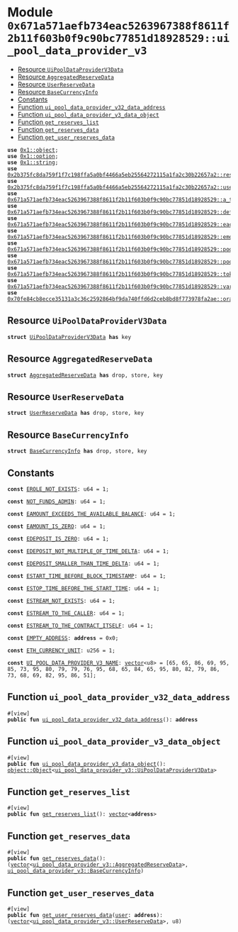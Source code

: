 
<a id="0x671a571aefb734eac5263967388f8611f2b11f603b0f9c90bc77851d18928529_ui_pool_data_provider_v3"></a>

# Module `0x671a571aefb734eac5263967388f8611f2b11f603b0f9c90bc77851d18928529::ui_pool_data_provider_v3`



-  [Resource `UiPoolDataProviderV3Data`](#0x671a571aefb734eac5263967388f8611f2b11f603b0f9c90bc77851d18928529_ui_pool_data_provider_v3_UiPoolDataProviderV3Data)
-  [Resource `AggregatedReserveData`](#0x671a571aefb734eac5263967388f8611f2b11f603b0f9c90bc77851d18928529_ui_pool_data_provider_v3_AggregatedReserveData)
-  [Resource `UserReserveData`](#0x671a571aefb734eac5263967388f8611f2b11f603b0f9c90bc77851d18928529_ui_pool_data_provider_v3_UserReserveData)
-  [Resource `BaseCurrencyInfo`](#0x671a571aefb734eac5263967388f8611f2b11f603b0f9c90bc77851d18928529_ui_pool_data_provider_v3_BaseCurrencyInfo)
-  [Constants](#@Constants_0)
-  [Function `ui_pool_data_provider_v32_data_address`](#0x671a571aefb734eac5263967388f8611f2b11f603b0f9c90bc77851d18928529_ui_pool_data_provider_v3_ui_pool_data_provider_v32_data_address)
-  [Function `ui_pool_data_provider_v3_data_object`](#0x671a571aefb734eac5263967388f8611f2b11f603b0f9c90bc77851d18928529_ui_pool_data_provider_v3_ui_pool_data_provider_v3_data_object)
-  [Function `get_reserves_list`](#0x671a571aefb734eac5263967388f8611f2b11f603b0f9c90bc77851d18928529_ui_pool_data_provider_v3_get_reserves_list)
-  [Function `get_reserves_data`](#0x671a571aefb734eac5263967388f8611f2b11f603b0f9c90bc77851d18928529_ui_pool_data_provider_v3_get_reserves_data)
-  [Function `get_user_reserves_data`](#0x671a571aefb734eac5263967388f8611f2b11f603b0f9c90bc77851d18928529_ui_pool_data_provider_v3_get_user_reserves_data)


<pre><code><b>use</b> <a href="">0x1::object</a>;
<b>use</b> <a href="">0x1::option</a>;
<b>use</b> <a href="">0x1::string</a>;
<b>use</b> <a href="../aave-config/doc/reserve_config.md#0x2b375fc8da759f1f7c198ffa5a0bf4466a5eb25564272115a1fa2c30b22657a2_reserve">0x2b375fc8da759f1f7c198ffa5a0bf4466a5eb25564272115a1fa2c30b22657a2::reserve</a>;
<b>use</b> <a href="../aave-config/doc/user_config.md#0x2b375fc8da759f1f7c198ffa5a0bf4466a5eb25564272115a1fa2c30b22657a2_user">0x2b375fc8da759f1f7c198ffa5a0bf4466a5eb25564272115a1fa2c30b22657a2::user</a>;
<b>use</b> <a href="a_token_factory.md#0x671a571aefb734eac5263967388f8611f2b11f603b0f9c90bc77851d18928529_a_token_factory">0x671a571aefb734eac5263967388f8611f2b11f603b0f9c90bc77851d18928529::a_token_factory</a>;
<b>use</b> <a href="default_reserve_interest_rate_strategy.md#0x671a571aefb734eac5263967388f8611f2b11f603b0f9c90bc77851d18928529_default_reserve_interest_rate_strategy">0x671a571aefb734eac5263967388f8611f2b11f603b0f9c90bc77851d18928529::default_reserve_interest_rate_strategy</a>;
<b>use</b> <a href="eac_aggregator_proxy.md#0x671a571aefb734eac5263967388f8611f2b11f603b0f9c90bc77851d18928529_eac_aggregator_proxy">0x671a571aefb734eac5263967388f8611f2b11f603b0f9c90bc77851d18928529::eac_aggregator_proxy</a>;
<b>use</b> <a href="emode_logic.md#0x671a571aefb734eac5263967388f8611f2b11f603b0f9c90bc77851d18928529_emode_logic">0x671a571aefb734eac5263967388f8611f2b11f603b0f9c90bc77851d18928529::emode_logic</a>;
<b>use</b> <a href="pool.md#0x671a571aefb734eac5263967388f8611f2b11f603b0f9c90bc77851d18928529_pool">0x671a571aefb734eac5263967388f8611f2b11f603b0f9c90bc77851d18928529::pool</a>;
<b>use</b> <a href="pool_addresses_provider.md#0x671a571aefb734eac5263967388f8611f2b11f603b0f9c90bc77851d18928529_pool_addresses_provider">0x671a571aefb734eac5263967388f8611f2b11f603b0f9c90bc77851d18928529::pool_addresses_provider</a>;
<b>use</b> <a href="token_base.md#0x671a571aefb734eac5263967388f8611f2b11f603b0f9c90bc77851d18928529_token_base">0x671a571aefb734eac5263967388f8611f2b11f603b0f9c90bc77851d18928529::token_base</a>;
<b>use</b> <a href="variable_token_factory.md#0x671a571aefb734eac5263967388f8611f2b11f603b0f9c90bc77851d18928529_variable_token_factory">0x671a571aefb734eac5263967388f8611f2b11f603b0f9c90bc77851d18928529::variable_token_factory</a>;
<b>use</b> <a href="../aave-mock-oracle/doc/oracle.md#0x70fe84cb8ecce35131a3c36c2592864bf9da740ffd6d2ceb8bd8f773978fa2ae_oracle">0x70fe84cb8ecce35131a3c36c2592864bf9da740ffd6d2ceb8bd8f773978fa2ae::oracle</a>;
</code></pre>



<a id="0x671a571aefb734eac5263967388f8611f2b11f603b0f9c90bc77851d18928529_ui_pool_data_provider_v3_UiPoolDataProviderV3Data"></a>

## Resource `UiPoolDataProviderV3Data`



<pre><code><b>struct</b> <a href="ui_pool_data_provider_v3.md#0x671a571aefb734eac5263967388f8611f2b11f603b0f9c90bc77851d18928529_ui_pool_data_provider_v3_UiPoolDataProviderV3Data">UiPoolDataProviderV3Data</a> <b>has</b> key
</code></pre>



<a id="0x671a571aefb734eac5263967388f8611f2b11f603b0f9c90bc77851d18928529_ui_pool_data_provider_v3_AggregatedReserveData"></a>

## Resource `AggregatedReserveData`



<pre><code><b>struct</b> <a href="ui_pool_data_provider_v3.md#0x671a571aefb734eac5263967388f8611f2b11f603b0f9c90bc77851d18928529_ui_pool_data_provider_v3_AggregatedReserveData">AggregatedReserveData</a> <b>has</b> drop, store, key
</code></pre>



<a id="0x671a571aefb734eac5263967388f8611f2b11f603b0f9c90bc77851d18928529_ui_pool_data_provider_v3_UserReserveData"></a>

## Resource `UserReserveData`



<pre><code><b>struct</b> <a href="ui_pool_data_provider_v3.md#0x671a571aefb734eac5263967388f8611f2b11f603b0f9c90bc77851d18928529_ui_pool_data_provider_v3_UserReserveData">UserReserveData</a> <b>has</b> drop, store, key
</code></pre>



<a id="0x671a571aefb734eac5263967388f8611f2b11f603b0f9c90bc77851d18928529_ui_pool_data_provider_v3_BaseCurrencyInfo"></a>

## Resource `BaseCurrencyInfo`



<pre><code><b>struct</b> <a href="ui_pool_data_provider_v3.md#0x671a571aefb734eac5263967388f8611f2b11f603b0f9c90bc77851d18928529_ui_pool_data_provider_v3_BaseCurrencyInfo">BaseCurrencyInfo</a> <b>has</b> drop, store, key
</code></pre>



<a id="@Constants_0"></a>

## Constants


<a id="0x671a571aefb734eac5263967388f8611f2b11f603b0f9c90bc77851d18928529_ui_pool_data_provider_v3_EROLE_NOT_EXISTS"></a>



<pre><code><b>const</b> <a href="ui_pool_data_provider_v3.md#0x671a571aefb734eac5263967388f8611f2b11f603b0f9c90bc77851d18928529_ui_pool_data_provider_v3_EROLE_NOT_EXISTS">EROLE_NOT_EXISTS</a>: u64 = 1;
</code></pre>



<a id="0x671a571aefb734eac5263967388f8611f2b11f603b0f9c90bc77851d18928529_ui_pool_data_provider_v3_NOT_FUNDS_ADMIN"></a>



<pre><code><b>const</b> <a href="ui_pool_data_provider_v3.md#0x671a571aefb734eac5263967388f8611f2b11f603b0f9c90bc77851d18928529_ui_pool_data_provider_v3_NOT_FUNDS_ADMIN">NOT_FUNDS_ADMIN</a>: u64 = 1;
</code></pre>



<a id="0x671a571aefb734eac5263967388f8611f2b11f603b0f9c90bc77851d18928529_ui_pool_data_provider_v3_EAMOUNT_EXCEEDS_THE_AVAILABLE_BALANCE"></a>



<pre><code><b>const</b> <a href="ui_pool_data_provider_v3.md#0x671a571aefb734eac5263967388f8611f2b11f603b0f9c90bc77851d18928529_ui_pool_data_provider_v3_EAMOUNT_EXCEEDS_THE_AVAILABLE_BALANCE">EAMOUNT_EXCEEDS_THE_AVAILABLE_BALANCE</a>: u64 = 1;
</code></pre>



<a id="0x671a571aefb734eac5263967388f8611f2b11f603b0f9c90bc77851d18928529_ui_pool_data_provider_v3_EAMOUNT_IS_ZERO"></a>



<pre><code><b>const</b> <a href="ui_pool_data_provider_v3.md#0x671a571aefb734eac5263967388f8611f2b11f603b0f9c90bc77851d18928529_ui_pool_data_provider_v3_EAMOUNT_IS_ZERO">EAMOUNT_IS_ZERO</a>: u64 = 1;
</code></pre>



<a id="0x671a571aefb734eac5263967388f8611f2b11f603b0f9c90bc77851d18928529_ui_pool_data_provider_v3_EDEPOSIT_IS_ZERO"></a>



<pre><code><b>const</b> <a href="ui_pool_data_provider_v3.md#0x671a571aefb734eac5263967388f8611f2b11f603b0f9c90bc77851d18928529_ui_pool_data_provider_v3_EDEPOSIT_IS_ZERO">EDEPOSIT_IS_ZERO</a>: u64 = 1;
</code></pre>



<a id="0x671a571aefb734eac5263967388f8611f2b11f603b0f9c90bc77851d18928529_ui_pool_data_provider_v3_EDEPOSIT_NOT_MULTIPLE_OF_TIME_DELTA"></a>



<pre><code><b>const</b> <a href="ui_pool_data_provider_v3.md#0x671a571aefb734eac5263967388f8611f2b11f603b0f9c90bc77851d18928529_ui_pool_data_provider_v3_EDEPOSIT_NOT_MULTIPLE_OF_TIME_DELTA">EDEPOSIT_NOT_MULTIPLE_OF_TIME_DELTA</a>: u64 = 1;
</code></pre>



<a id="0x671a571aefb734eac5263967388f8611f2b11f603b0f9c90bc77851d18928529_ui_pool_data_provider_v3_EDEPOSIT_SMALLER_THAN_TIME_DELTA"></a>



<pre><code><b>const</b> <a href="ui_pool_data_provider_v3.md#0x671a571aefb734eac5263967388f8611f2b11f603b0f9c90bc77851d18928529_ui_pool_data_provider_v3_EDEPOSIT_SMALLER_THAN_TIME_DELTA">EDEPOSIT_SMALLER_THAN_TIME_DELTA</a>: u64 = 1;
</code></pre>



<a id="0x671a571aefb734eac5263967388f8611f2b11f603b0f9c90bc77851d18928529_ui_pool_data_provider_v3_ESTART_TIME_BEFORE_BLOCK_TIMESTAMP"></a>



<pre><code><b>const</b> <a href="ui_pool_data_provider_v3.md#0x671a571aefb734eac5263967388f8611f2b11f603b0f9c90bc77851d18928529_ui_pool_data_provider_v3_ESTART_TIME_BEFORE_BLOCK_TIMESTAMP">ESTART_TIME_BEFORE_BLOCK_TIMESTAMP</a>: u64 = 1;
</code></pre>



<a id="0x671a571aefb734eac5263967388f8611f2b11f603b0f9c90bc77851d18928529_ui_pool_data_provider_v3_ESTOP_TIME_BEFORE_THE_START_TIME"></a>



<pre><code><b>const</b> <a href="ui_pool_data_provider_v3.md#0x671a571aefb734eac5263967388f8611f2b11f603b0f9c90bc77851d18928529_ui_pool_data_provider_v3_ESTOP_TIME_BEFORE_THE_START_TIME">ESTOP_TIME_BEFORE_THE_START_TIME</a>: u64 = 1;
</code></pre>



<a id="0x671a571aefb734eac5263967388f8611f2b11f603b0f9c90bc77851d18928529_ui_pool_data_provider_v3_ESTREAM_NOT_EXISTS"></a>



<pre><code><b>const</b> <a href="ui_pool_data_provider_v3.md#0x671a571aefb734eac5263967388f8611f2b11f603b0f9c90bc77851d18928529_ui_pool_data_provider_v3_ESTREAM_NOT_EXISTS">ESTREAM_NOT_EXISTS</a>: u64 = 1;
</code></pre>



<a id="0x671a571aefb734eac5263967388f8611f2b11f603b0f9c90bc77851d18928529_ui_pool_data_provider_v3_ESTREAM_TO_THE_CALLER"></a>



<pre><code><b>const</b> <a href="ui_pool_data_provider_v3.md#0x671a571aefb734eac5263967388f8611f2b11f603b0f9c90bc77851d18928529_ui_pool_data_provider_v3_ESTREAM_TO_THE_CALLER">ESTREAM_TO_THE_CALLER</a>: u64 = 1;
</code></pre>



<a id="0x671a571aefb734eac5263967388f8611f2b11f603b0f9c90bc77851d18928529_ui_pool_data_provider_v3_ESTREAM_TO_THE_CONTRACT_ITSELF"></a>



<pre><code><b>const</b> <a href="ui_pool_data_provider_v3.md#0x671a571aefb734eac5263967388f8611f2b11f603b0f9c90bc77851d18928529_ui_pool_data_provider_v3_ESTREAM_TO_THE_CONTRACT_ITSELF">ESTREAM_TO_THE_CONTRACT_ITSELF</a>: u64 = 1;
</code></pre>



<a id="0x671a571aefb734eac5263967388f8611f2b11f603b0f9c90bc77851d18928529_ui_pool_data_provider_v3_EMPTY_ADDRESS"></a>



<pre><code><b>const</b> <a href="ui_pool_data_provider_v3.md#0x671a571aefb734eac5263967388f8611f2b11f603b0f9c90bc77851d18928529_ui_pool_data_provider_v3_EMPTY_ADDRESS">EMPTY_ADDRESS</a>: <b>address</b> = 0x0;
</code></pre>



<a id="0x671a571aefb734eac5263967388f8611f2b11f603b0f9c90bc77851d18928529_ui_pool_data_provider_v3_ETH_CURRENCY_UNIT"></a>



<pre><code><b>const</b> <a href="ui_pool_data_provider_v3.md#0x671a571aefb734eac5263967388f8611f2b11f603b0f9c90bc77851d18928529_ui_pool_data_provider_v3_ETH_CURRENCY_UNIT">ETH_CURRENCY_UNIT</a>: u256 = 1;
</code></pre>



<a id="0x671a571aefb734eac5263967388f8611f2b11f603b0f9c90bc77851d18928529_ui_pool_data_provider_v3_UI_POOL_DATA_PROVIDER_V3_NAME"></a>



<pre><code><b>const</b> <a href="ui_pool_data_provider_v3.md#0x671a571aefb734eac5263967388f8611f2b11f603b0f9c90bc77851d18928529_ui_pool_data_provider_v3_UI_POOL_DATA_PROVIDER_V3_NAME">UI_POOL_DATA_PROVIDER_V3_NAME</a>: <a href="">vector</a>&lt;u8&gt; = [65, 65, 86, 69, 95, 85, 73, 95, 80, 79, 79, 76, 95, 68, 65, 84, 65, 95, 80, 82, 79, 86, 73, 68, 69, 82, 95, 86, 51];
</code></pre>



<a id="0x671a571aefb734eac5263967388f8611f2b11f603b0f9c90bc77851d18928529_ui_pool_data_provider_v3_ui_pool_data_provider_v32_data_address"></a>

## Function `ui_pool_data_provider_v32_data_address`



<pre><code>#[view]
<b>public</b> <b>fun</b> <a href="ui_pool_data_provider_v3.md#0x671a571aefb734eac5263967388f8611f2b11f603b0f9c90bc77851d18928529_ui_pool_data_provider_v3_ui_pool_data_provider_v32_data_address">ui_pool_data_provider_v32_data_address</a>(): <b>address</b>
</code></pre>



<a id="0x671a571aefb734eac5263967388f8611f2b11f603b0f9c90bc77851d18928529_ui_pool_data_provider_v3_ui_pool_data_provider_v3_data_object"></a>

## Function `ui_pool_data_provider_v3_data_object`



<pre><code>#[view]
<b>public</b> <b>fun</b> <a href="ui_pool_data_provider_v3.md#0x671a571aefb734eac5263967388f8611f2b11f603b0f9c90bc77851d18928529_ui_pool_data_provider_v3_ui_pool_data_provider_v3_data_object">ui_pool_data_provider_v3_data_object</a>(): <a href="_Object">object::Object</a>&lt;<a href="ui_pool_data_provider_v3.md#0x671a571aefb734eac5263967388f8611f2b11f603b0f9c90bc77851d18928529_ui_pool_data_provider_v3_UiPoolDataProviderV3Data">ui_pool_data_provider_v3::UiPoolDataProviderV3Data</a>&gt;
</code></pre>



<a id="0x671a571aefb734eac5263967388f8611f2b11f603b0f9c90bc77851d18928529_ui_pool_data_provider_v3_get_reserves_list"></a>

## Function `get_reserves_list`



<pre><code>#[view]
<b>public</b> <b>fun</b> <a href="ui_pool_data_provider_v3.md#0x671a571aefb734eac5263967388f8611f2b11f603b0f9c90bc77851d18928529_ui_pool_data_provider_v3_get_reserves_list">get_reserves_list</a>(): <a href="">vector</a>&lt;<b>address</b>&gt;
</code></pre>



<a id="0x671a571aefb734eac5263967388f8611f2b11f603b0f9c90bc77851d18928529_ui_pool_data_provider_v3_get_reserves_data"></a>

## Function `get_reserves_data`



<pre><code>#[view]
<b>public</b> <b>fun</b> <a href="ui_pool_data_provider_v3.md#0x671a571aefb734eac5263967388f8611f2b11f603b0f9c90bc77851d18928529_ui_pool_data_provider_v3_get_reserves_data">get_reserves_data</a>(): (<a href="">vector</a>&lt;<a href="ui_pool_data_provider_v3.md#0x671a571aefb734eac5263967388f8611f2b11f603b0f9c90bc77851d18928529_ui_pool_data_provider_v3_AggregatedReserveData">ui_pool_data_provider_v3::AggregatedReserveData</a>&gt;, <a href="ui_pool_data_provider_v3.md#0x671a571aefb734eac5263967388f8611f2b11f603b0f9c90bc77851d18928529_ui_pool_data_provider_v3_BaseCurrencyInfo">ui_pool_data_provider_v3::BaseCurrencyInfo</a>)
</code></pre>



<a id="0x671a571aefb734eac5263967388f8611f2b11f603b0f9c90bc77851d18928529_ui_pool_data_provider_v3_get_user_reserves_data"></a>

## Function `get_user_reserves_data`



<pre><code>#[view]
<b>public</b> <b>fun</b> <a href="ui_pool_data_provider_v3.md#0x671a571aefb734eac5263967388f8611f2b11f603b0f9c90bc77851d18928529_ui_pool_data_provider_v3_get_user_reserves_data">get_user_reserves_data</a>(<a href="../aave-config/doc/user_config.md#0x2b375fc8da759f1f7c198ffa5a0bf4466a5eb25564272115a1fa2c30b22657a2_user">user</a>: <b>address</b>): (<a href="">vector</a>&lt;<a href="ui_pool_data_provider_v3.md#0x671a571aefb734eac5263967388f8611f2b11f603b0f9c90bc77851d18928529_ui_pool_data_provider_v3_UserReserveData">ui_pool_data_provider_v3::UserReserveData</a>&gt;, u8)
</code></pre>
